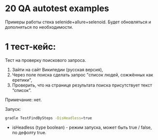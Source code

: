 # 20 QA autotest examples

Примеры работы стека selenide+allure+selenoid. Будет обновляться и дополняться по необходимости.

# 1 тест-кейс:
Тест на проверку поискового запроса.

1. Зайти на сайт Википедии (русская версия),
2. Через поле поиска сделать запрос "список людей, сожжённых как еретики",
3. Проверить, что на странице результата поиска присутствует текст “список”.

Примечание: нет.

Запуск:
```sh
gradle TestFindBySteps -DisHeadless=true
```
* isHeadless (type boolean) - режим запуска, может быть true / false, по дефолту true.

